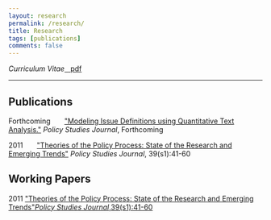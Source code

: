 ```yaml
---
layout: research
permalink: /research/
title: Research
tags: [publications]
comments: false
---
```


  <div class="wrapper">
    <div class="units-row">
      <div lass="unit-100">
        <p><em>Curriculum Vitae</em><a href="{{ site.url }}/files/nowlinCV2016.pdf" class="badge badge-small">&nbsp;&nbsp;<i class="fa fa-file-pdf-o"></i>&nbsp;pdf</a></p>
        <p></p>
      </div>
    </div>
  </div>

<hr class="separator">

## Publications

<p>Forthcoming&nbsp;&nbsp;&nbsp;&nbsp; <i class="fa fa-file"></i>&nbsp;&nbsp;<a href="{{ site.url}}/research/psj2016.html">"Modeling Issue Definitions using Quantitative Text Analysis."</a>&nbsp;<em>Policy Studies Journal</em>,&nbsp;Forthcoming</p>

<p>2011&nbsp;&nbsp;&nbsp;&nbsp; <i class="fa fa-file"></i>&nbsp;&nbsp;<a href="{{ site.url}}/research/psj2011.html">"Theories of the Policy Process: State of the Research and Emerging Trends"</a>&nbsp;<em>Policy Studies Journal</em>,&nbsp;39(s1):41-60</p>


## Working Papers 

2011 <i class="fa fa-file-o"></i> <a href="{{ site.url}}/research/psj2011.html">"Theories of the Policy Process: State of the Research and Emerging Trends"<em>Policy Studies Journal</em>,39(s1):41-60</a> 
